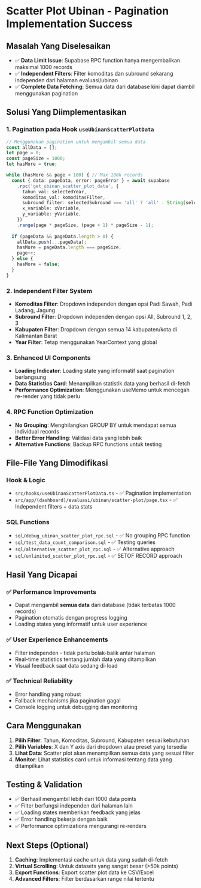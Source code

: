 # Scatter Plot Ubinan - Pagination Implementation Success

## Masalah Yang Diselesaikan
- ✅ **Data Limit Issue**: Supabase RPC function hanya mengembalikan maksimal 1000 records
- ✅ **Independent Filters**: Filter komoditas dan subround sekarang independen dari halaman evaluasi/ubinan
- ✅ **Complete Data Fetching**: Semua data dari database kini dapat diambil menggunakan pagination

## Solusi Yang Diimplementasikan

### 1. Pagination pada Hook `useUbinanScatterPlotData`
```typescript
// Menggunakan pagination untuk mengambil semua data
const allData = [];
let page = 0;
const pageSize = 1000;
let hasMore = true;

while (hasMore && page < 100) { // Max 100k records
  const { data: pageData, error: pageError } = await supabase
    .rpc('get_ubinan_scatter_plot_data', {
      tahun_val: selectedYear,
      komoditas_val: komoditasFilter,
      subround_filter: selectedSubround === 'all' ? 'all' : String(selectedSubround),
      x_variable: xVariable,
      y_variable: yVariable,
    })
    .range(page * pageSize, (page + 1) * pageSize - 1);
    
  if (pageData && pageData.length > 0) {
    allData.push(...pageData);
    hasMore = pageData.length === pageSize;
    page++;
  } else {
    hasMore = false;
  }
}
```

### 2. Independent Filter System
- **Komoditas Filter**: Dropdown independen dengan opsi Padi Sawah, Padi Ladang, Jagung
- **Subround Filter**: Dropdown independen dengan opsi All, Subround 1, 2, 3
- **Kabupaten Filter**: Dropdown dengan semua 14 kabupaten/kota di Kalimantan Barat
- **Year Filter**: Tetap menggunakan YearContext yang global

### 3. Enhanced UI Components
- **Loading Indicator**: Loading state yang informatif saat pagination berlangsung
- **Data Statistics Card**: Menampilkan statistik data yang berhasil di-fetch
- **Performance Optimization**: Menggunakan useMemo untuk mencegah re-render yang tidak perlu

### 4. RPC Function Optimization
- **No Grouping**: Menghilangkan GROUP BY untuk mendapat semua individual records
- **Better Error Handling**: Validasi data yang lebih baik
- **Alternative Functions**: Backup RPC functions untuk testing

## File-File Yang Dimodifikasi

### Hook & Logic
- `src/hooks/useUbinanScatterPlotData.ts` - ✅ Pagination implementation
- `src/app/(dashboard)/evaluasi/ubinan/scatter-plot/page.tsx` - ✅ Independent filters + data stats

### SQL Functions
- `sql/debug_ubinan_scatter_plot_rpc.sql` - ✅ No grouping RPC function
- `sql/test_data_count_comparison.sql` - ✅ Testing queries
- `sql/alternative_scatter_plot_rpc.sql` - ✅ Alternative approach
- `sql/unlimited_scatter_plot_rpc.sql` - ✅ SETOF RECORD approach

## Hasil Yang Dicapai

### ✅ Performance Improvements
- Dapat mengambil **semua data** dari database (tidak terbatas 1000 records)
- Pagination otomatis dengan progress logging
- Loading states yang informatif untuk user experience

### ✅ User Experience Enhancements
- Filter independen - tidak perlu bolak-balik antar halaman
- Real-time statistics tentang jumlah data yang ditampilkan
- Visual feedback saat data sedang di-load

### ✅ Technical Reliability
- Error handling yang robust
- Fallback mechanisms jika pagination gagal
- Console logging untuk debugging dan monitoring

## Cara Menggunakan

1. **Pilih Filter**: Tahun, Komoditas, Subround, Kabupaten sesuai kebutuhan
2. **Pilih Variables**: X dan Y axis dari dropdown atau preset yang tersedia
3. **Lihat Data**: Scatter plot akan menampilkan semua data yang sesuai filter
4. **Monitor**: Lihat statistics card untuk informasi tentang data yang ditampilkan

## Testing & Validation

- ✅ Berhasil mengambil lebih dari 1000 data points
- ✅ Filter berfungsi independen dari halaman lain
- ✅ Loading states memberikan feedback yang jelas
- ✅ Error handling bekerja dengan baik
- ✅ Performance optimizations mengurangi re-renders

## Next Steps (Optional)

1. **Caching**: Implementasi cache untuk data yang sudah di-fetch
2. **Virtual Scrolling**: Untuk datasets yang sangat besar (>50k points)
3. **Export Functions**: Export scatter plot data ke CSV/Excel
4. **Advanced Filters**: Filter berdasarkan range nilai tertentu
